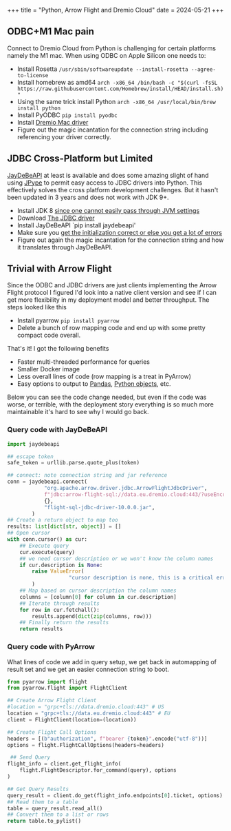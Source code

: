 +++
title = "Python, Arrow Flight and Dremio Cloud"
date = 2024-05-21
+++

## ODBC+M1 Mac pain

Connect to Dremio Cloud from Python is challenging for certain platforms namely the M1 mac. When using ODBC on Apple Silicon one needs to:

* Install Rosetta `/usr/sbin/softwareupdate --install-rosetta --agree-to-license`
* Install homebrew as amd64 `arch -x86_64 /bin/bash -c "$(curl -fsSL https://raw.githubusercontent.com/Homebrew/install/HEAD/install.sh)"`
* Using the same trick install Python `arch -x86_64 /usr/local/bin/brew install python`
* Install PyODBC `pip install pyodbc`
* Install [Dremio Mac driver](https://www.dremio.com/drivers/odbc/)  
* Figure out the magic incantation for the connection string including referencing your driver correctly.

## JDBC Cross-Platform but Limited

[JayDeBeAPI](https://pypi.org/project/JayDeBeApi/) at least is available and does some amazing slight of hand using [JPype](https://jpype.readthedocs.io/en/latest/) to permit easy access to JDBC drivers into Python.
This effectively solves the cross platform development challenges. But it hasn't been updated in 3 years and does not work with JDK 9+. 

* Install JDK 8 [since one cannot easily pass through JVM settings](https://github.com/baztian/jaydebeapi/pull/116)
* Download [The JDBC driver](https://www.dremio.com/drivers/jdbc/)
* Install JayDeBeAPI `pip install jaydebeapi'
* Make sure you [get the initialization correct or else you get a lot of errors](https://github.com/baztian/jaydebeapi/issues/238)
* Figure out again the magic incantation for the connection string and how it translates through JayDeBeAPI.

## Trivial with Arrow Flight

Since the ODBC and JDBC drivers are just clients implementing the Arrow Flight protocol I figured I'd look into a native client version and see if I can get more flexibility in my deployment model and better throughput. The steps looked like this

* Install pyarrow `pip install pyarrow`
* Delete a bunch of row mapping code and end up with some pretty compact code overall.

That's it! I got the following benefits

* Faster multi-threaded performance for queries
* Smaller Docker image
* Less overall lines of code (row mapping is a treat in PyArrow)
* Easy options to output to [Pandas](https://arrow.apache.org/docs/python/generated/pyarrow.Table.html#pyarrow.Table.to_pandas), [Python objects](https://arrow.apache.org/docs/python/generated/pyarrow.Table.html#pyarrow.Table.to_pylist), etc.

Below you can see the code change needed, but even if the code was worse, or terrible, with the deployment story everything is so much more maintainable it's hard to see why I would go back.

### Query code with JayDeBeAPI

```python
import jaydebeapi

## escape token
safe_token = urllib.parse.quote_plus(token)

## connect: note connection string and jar reference
conn = jaydebeapi.connect(
            "org.apache.arrow.driver.jdbc.ArrowFlightJdbcDriver",
            f"jdbc:arrow-flight-sql://data.eu.dremio.cloud:443/?useEncryption=true&useSystemTrustStore=true&disableCertificateVerification=true&token={safe_token}",
            {},
            "flight-sql-jdbc-driver-10.0.0.jar",
        )
## Create a return object to map too
results: list[dict[str, object]] = []
## Open cursor
with conn.cursor() as cur:
    ## Execute query
    cur.execute(query)
    ## we need cursor description or we won't know the column names
    if cur.description is None:
        raise ValueError(
                    "cursor description is none, this is a critical error and indicates a bug in the jdbc driver"
        )
    ## Map based on cursor description the column names
    columns = [column[0] for column in cur.description]
    ## Iterate through results
    for row in cur.fetchall():
        results.append(dict(zip(columns, row)))
    ## Finally return the results
    return results
```

### Query code with PyArrow

What lines of code we add in query setup, we get back in automapping of result set and we get an easier connection string to boot.

```python
from pyarrow import flight
from pyarrow.flight import FlightClient

## Create Arrow Flight Client
#location = "grpc+tls://data.dremio.cloud:443" # US
location = "grpc+tls://data.eu.dremio.cloud:443" # EU
client = FlightClient(location=(location))

## Create Flight Call Options
headers = [(b"authorization", f"bearer {token}".encode("utf-8"))]
options = flight.FlightCallOptions(headers=headers)

 ## Send Query
flight_info = client.get_flight_info(
    flight.FlightDescriptor.for_command(query), options
)

## Get Query Results
query_result = client.do_get(flight_info.endpoints[0].ticket, options)
## Read them to a table
table = query_result.read_all()
## Convert them to a list or rows
return table.to_pylist()
```

